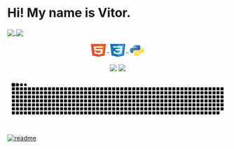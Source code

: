 <h1> Hi! My name is Vitor. </h1>

<div>
  <a href="https://github.com/VitorNuness">
  <img height="120em"   align="center" src="https://github-readme-stats.vercel.app/api?username=VitorNuness&show_icons=true&theme=onedark&include_all_commits=true&count_private=true"/>
  <img height="120em"  align="center" src="https://github-readme-stats.vercel.app/api/top-langs/?username=VitorNuness&layout=compact&langs_count=7&theme=onedark" />
 <br>
<div  align="center"> 
  <div style="display: inline_block"><br>
  <img align="center" alt="HTML" height="30" width="40" src="https://raw.githubusercontent.com/devicons/devicon/master/icons/html5/html5-original.svg">
  <img align="center" alt="CSS" height="30" width="40" src="https://raw.githubusercontent.com/devicons/devicon/master/icons/css3/css3-original.svg">
  <img align="center" alt="Python" height="30" width="40" src="https://raw.githubusercontent.com/devicons/devicon/master/icons/python/python-original.svg">
  <br><br> 
</div>
  <a href="https://www.instagram.com/inuness01/" target="_blank"><img src="https://img.shields.io/badge/-Instagram-%23E4405F?style=for-the-badge&logo=instagram&logoColor=white" target="_blank"></a>
  <a href="https://www.linkedin.com/in/vitor-nunes-da-silva-234ab3186/" target="_blank"><img src="https://img.shields.io/badge/-LinkedIn-%230077B5?style=for-the-badge&logo=linkedin&logoColor=white" target="_blank"></a> 
 
  ![Snake animation](https://github.com/ellen2121/ellen2121/blob/output/github-contribution-grid-snake.svg)
 
</div>
 
[![readme](https://github-readme-stats.vercel.app/api/pin/?username=VitorNuness&repo=VitorNuness&theme=react)](https://github.com/VitorNuness/VitorNuness)
